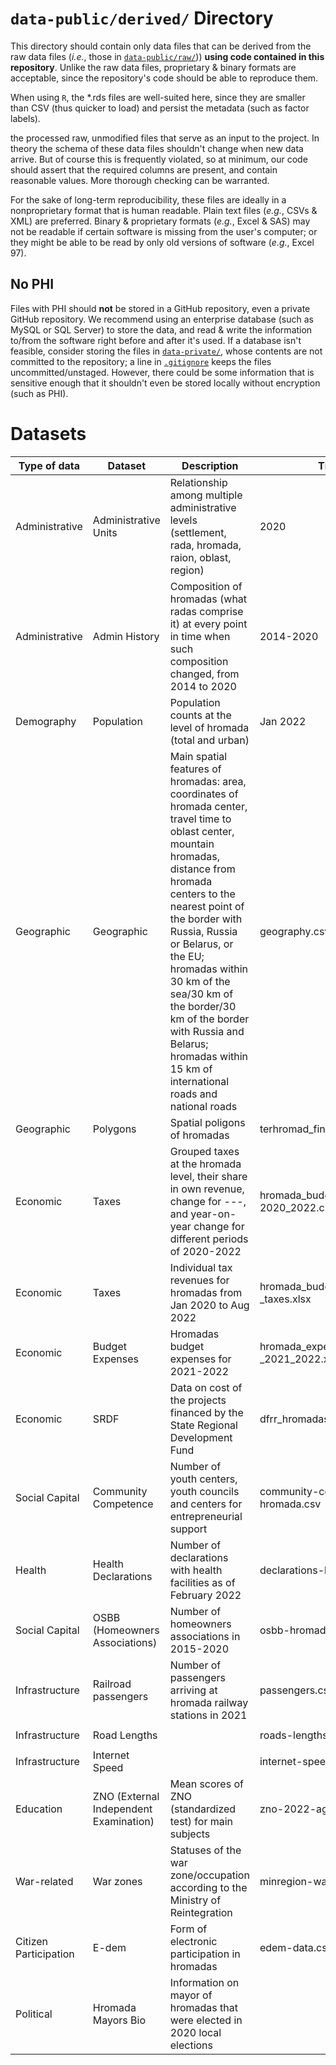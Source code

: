 # `data-public/derived/` Directory

This directory should contain only data files that can be derived from the raw data files (*i.e.*, those in [`data-public/raw/`](../../data-public/raw/))) **using code contained in this repository**. Unlike the raw data files, proprietary & binary formats are acceptable, since the repository's code should be able to reproduce them.

When using `R`, the \*.rds files are well-suited here, since they are smaller than CSV (thus quicker to load) and persist the metadata (such as factor labels).

the processed raw, unmodified files that serve as an input to the project. In theory the schema of these data files shouldn't change when new data arrive. But of course this is frequently violated, so at minimum, our code should assert that the required columns are present, and contain reasonable values. More thorough checking can be warranted.

For the sake of long-term reproducibility, these files are ideally in a nonproprietary format that is human readable. Plain text files (*e.g.*, CSVs & XML) are preferred. Binary & proprietary formats (*e.g.*, Excel & SAS) may not be readable if certain software is missing from the user's computer; or they might be able to be read by only old versions of software (*e.g.*, Excel 97).

## No PHI

Files with PHI should **not** be stored in a GitHub repository, even a private GitHub repository. We recommend using an enterprise database (such as MySQL or SQL Server) to store the data, and read & write the information to/from the software right before and after it's used. If a database isn't feasible, consider storing the files in [`data-private/`](../../data-private/), whose contents are not committed to the repository; a line in [`.gitignore`](../../.gitignore) keeps the files uncommitted/unstaged. However, there could be some information that is sensitive enough that it shouldn't even be stored locally without encryption (such as PHI).

# Datasets

| Type of data   | Dataset | Description  | Time | File name       | Script | Source |
|---|---|-------|---|---|---|---|
| Administrative  | Administrative Units                   | Relationship among multiple administrative levels (settlement, rada, hromada, raion, oblast, region)| 2020 | ua-admin-map-2020.csv  | `./manipulation/ellis-ua-admin.R` | Old and new State classifier of objects of the administrative and territorial system of Ukraine  |
| Administrative | Admin History | Composition of hromadas (what radas comprise it) at every point in time when such composition changed, from 2014 to 2020 | 2014-2020  |  time-rada.csv | `./manipulation/ellis-rada-hromada.R` | |
| Demography     | Population                             | Population counts at the level of hromada (total and urban) | Jan 2022 | ua-pop-2022.csv  | `./manipulation/ellis-demography.R`           | State Statistics Service of Ukraine |
| Geographic | Geographic |Main spatial features of hromadas: area, coordinates of hromada center, travel time to oblast center, mountain hromadas, distance from hromada centers to the nearest point of the border with Russia, Russia or Belarus, or the EU; hromadas within 30 km of the sea/30 km of the border/30 km of the border with Russia and Belarus; hromadas within 15 km of international roads and national roads  | geography.csv  | `./manipulation/ellis-geography.R` |    |
| Geographic | Polygons | Spatial poligons of hromadas | terhromad_fin.geojson  | | |
| Economic       | Taxes                            | Grouped taxes at the hromada level, their share in own revenue, change for ---, and year-on-year change for different periods of 2020-2022  |  hromada_budget_<br>2020_2022.csv | `./manipulation/ellis-budget.R` | OpenBudget |
| Economic | Taxes |  Individual tax revenues for hromadas from Jan 2020 to Aug 2022  |hromada_budget_2020_2022<br>_taxes.xlsx  | `./manipulation/ellis-budget-2020-2022.R` | OpenBudget |
|Economic|Budget Expenses|Hromadas budget expenses for 2021-2022| hromada_expenses<br>_2021_2022.xlsx|ellis-expenses-2020-2022.R  |OpenBudget
| Economic               | SRDF |Data on cost of the projects financed by the State Regional Development Fund |  dfrr_hromadas.csv| `./manipulation/ellis-dfrr.R` | Request to Ministry of Regional Development |
| Social Capital               | Community Competence |Number of youth centers, youth councils and centers for entrepreneurial support  | community-competence-hromada.csv | `./manipulation/ellis-community-competence.R` |   |
| Health               | Health Declarations | Number of declarations with health facilities as of February 2022  | declarations-hromada.csv | `./manipulation/ellis-health.R` |     |
| Social Capital | OSBB (Homeowners Associations)| Number of homeowners associations in 2015-2020   |osbb-hromada.csv | `./manipulation/ellis-osbb.R`|  |
| Infrastructure | Railroad passengers |Number of passengers arriving at hromada railway stations in 2021|  passengers.csv | `./manipulation/ellis-uz.R` |  |
| Infrastructure | Road Lengths |    | roads-lengths.csv | `./manipulation/ellis-uz.R` |  |
| Infrastructure | Internet Speed |  | internet-speed.csv | `./manipulation/ellis-uz.R` |  |
|  Education | ZNO (External Independent Examination) |Mean scores of ZNO (standardized test) for main subjects|  zno-2022-aggragated.csv| `./manipulation/ellis-zno.R` | |
| War-related | War zones |Statuses of the war zone/occupation according to the Ministry of Reintegration| minregion-war-status.csv   | `./manipulation/ellis-war-status.R` |Ministry of Reintegration |
| Citizen Participation | E-dem |Form of electronic participation in hromadas | edem-data.csv  | `./manipulation/ellis-edem.R` | Scrapped from e-dem.ua |
| Political               | Hromada Mayors Bio |  Information on mayor of hromadas that were elected in 2020 local elections                     |  | `./manipulation/ellis-mayors.R` |
